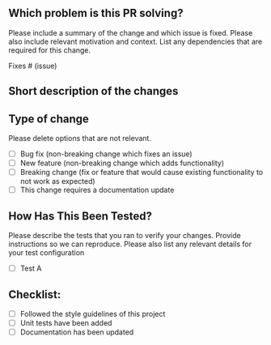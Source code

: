 <!--
We appreciate your contribution to the OpenTelemetry project! 👋🎉

Before creating a pull request, please make sure:
- Your PR is solving one problem
- Please provide enough information so that others can review your pull request
- You have read the guide for contributing
  - See https://github.com/open-telemetry/opentelemetry-js/blob/main/CONTRIBUTING.md
- You signed all your commits (otherwise we won't be able to merge the PR)
  - See https://github.com/open-telemetry/community/blob/master/CONTRIBUTING.md#sign-the-cla
- You added unit tests for the new functionality
- You mention in the PR description which issue it is addressing, e.g. "Fixes #xxx". This will auto-close
  the issue that your PR fixes (if such)
-->

## Which problem is this PR solving?

Please include a summary of the change and which issue is fixed. Please also include relevant motivation and context. List any dependencies that are required for this change.

Fixes # (issue)

## Short description of the changes

## Type of change

Please delete options that are not relevant.

- [ ] Bug fix (non-breaking change which fixes an issue)
- [ ] New feature (non-breaking change which adds functionality)
- [ ] Breaking change (fix or feature that would cause existing functionality to not work as expected)
- [ ] This change requires a documentation update

## How Has This Been Tested?

Please describe the tests that you ran to verify your changes. Provide instructions so we can reproduce. Please also list any relevant details for your test configuration

- [ ] Test A

## Checklist:

- [ ] Followed the style guidelines of this project
- [ ] Unit tests have been added
- [ ] Documentation has been updated
